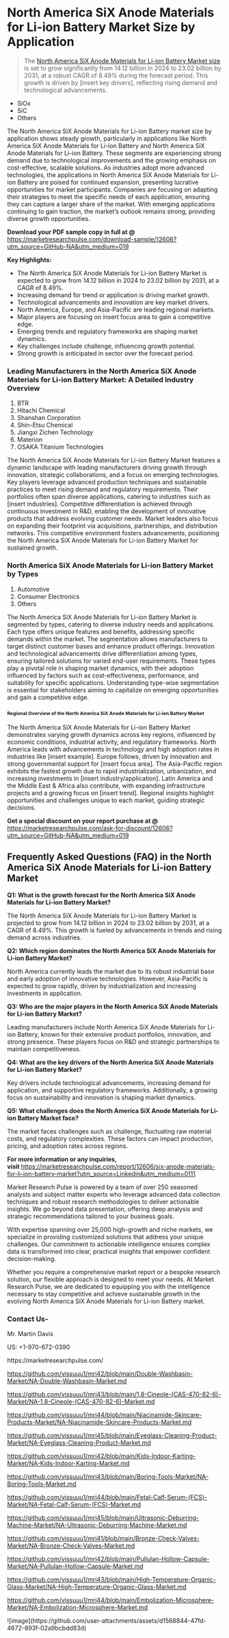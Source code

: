 <h1>North America SiX Anode Materials for Li-ion Battery Market&nbsp;Size by Application</h1><blockquote><p>The <a href="https://marketresearchpulse.com/download-sample/12606?utm_source=GitHub-NA&amp;utm_medium=019">North America SiX Anode Materials for Li-ion Battery Market size</a> is set to grow significantly from 14.12 billion in 2024 to 23.02 billion by 2031, at a robust CAGR of 8.49% during the forecast period. This growth is driven by [insert key drivers], reflecting rising demand and technological advancements.</p></blockquote><ul><li>SiOx<li> SiC<li> Others</li></ul><p>The North America SiX Anode Materials for Li-ion Battery market size by application shows steady growth, particularly in applications like North America SiX Anode Materials for Li-ion Battery and North America SiX Anode Materials for Li-ion Battery. These segments are experiencing strong demand due to technological improvements and the growing emphasis on cost-effective, scalable solutions. As industries adopt more advanced technologies, the applications in North America SiX Anode Materials for Li-ion Battery are poised for continued expansion, presenting lucrative opportunities for market participants. Companies are focusing on adapting their strategies to meet the specific needs of each application, ensuring they can capture a larger share of the market. With emerging applications continuing to gain traction, the market’s outlook remains strong, providing diverse growth opportunities.</p><p><strong>Download your PDF sample copy in full at @ </strong><a href="https://marketresearchpulse.com/download-sample/12606?utm_source=GitHub-NA&amp;utm_medium=019">https://marketresearchpulse.com/download-sample/12606?utm_source=GitHub-NA&amp;utm_medium=019</a></p><p><strong>Key Highlights: </strong></p><ul><li>The North America SiX Anode Materials for Li-ion Battery Market is expected to grow from 14.12 billion in 2024 to 23.02 billion by 2031, at a CAGR of 8.49%.</li><li>Increasing demand for trend or application is driving market growth.</li><li>Technological advancements and innovation are key market drivers.</li><li>North America, Europe, and Asia-Pacific are leading regional markets.</li><li>Major players are focusing on insert focus area to gain a competitive edge.</li><li>Emerging trends and regulatory frameworks are shaping market dynamics.</li><li>Key challenges include challenge, influencing growth potential.</li><li>Strong growth is anticipated in sector over the forecast period.</li></ul><h3>Leading Manufacturers in the North America SiX Anode Materials for Li-ion Battery Market: A Detailed Industry Overview</h3><ol><li>BTR</li><li>Hitachi Chemical</li><li>Shanshan Corporation</li><li>Shin-Etsu Chemical</li><li>Jiangxi Zichen Technology</li><li>Materion</li><li>OSAKA Titanium Technologies</li></ol><div class="flex max-w-full flex-col flex-grow"><div class="min-h-8 text-message flex w-full flex-col items-end gap-2 whitespace-normal break-words [.text-message+&amp;]:mt-5" dir="auto" data-message-author-role="assistant" data-message-id="fd8432e4-4910-450d-b182-61b7bfb0a01f" data-message-model-slug="gpt-4o"><div class="flex w-full flex-col gap-1 empty:hidden first:pt-[3px]"><div class="markdown prose w-full break-words dark:prose-invert light"><p>The North America SiX Anode Materials for Li-ion Battery Market features a dynamic landscape with leading manufacturers driving growth through innovation, strategic collaborations, and a focus on emerging technologies. Key players leverage advanced production techniques and sustainable practices to meet rising demand and regulatory requirements. Their portfolios often span diverse applications, catering to industries such as [insert industries]. Competitive differentiation is achieved through continuous investment in R&amp;D, enabling the development of innovative products that address evolving customer needs. Market leaders also focus on expanding their footprint via acquisitions, partnerships, and distribution networks. This competitive environment fosters advancements, positioning the North America SiX Anode Materials for Li-ion Battery Market for sustained growth.</p></div></div></div></div><h3>North America SiX Anode Materials for Li-ion Battery Market by Types</h3><ol><li>Automotive<li> Consumer Electronics<li> Others</li></ol><div class="flex max-w-full flex-col flex-grow"><div class="min-h-8 text-message flex w-full flex-col items-end gap-2 whitespace-normal break-words [.text-message+&amp;]:mt-5" dir="auto" data-message-author-role="assistant" data-message-id="084470be-0bb7-4664-bddf-5156b4f41249" data-message-model-slug="gpt-4o-mini"><div class="flex w-full flex-col gap-1 empty:hidden first:pt-[3px]"><div class="markdown prose w-full break-words dark:prose-invert light"><p>The North America SiX Anode Materials for Li-ion Battery Market is segmented by types, catering to diverse industry needs and applications. Each type offers unique features and benefits, addressing specific demands within the market. The segmentation allows manufacturers to target distinct customer bases and enhance product offerings. Innovation and technological advancements drive differentiation among types, ensuring tailored solutions for varied end-user requirements. These types play a pivotal role in shaping market dynamics, with their adoption influenced by factors such as cost-effectiveness, performance, and suitability for specific applications. Understanding type-wise segmentation is essential for stakeholders aiming to capitalize on emerging opportunities and gain a competitive edge.</p></div></div></div></div><h3><span style="font-size: 11px;">Regional Overview of the North America SiX Anode Materials for Li-ion Battery Market</span></h3><div class="flex max-w-full flex-col flex-grow"><div class="min-h-8 text-message flex w-full flex-col items-end gap-2 whitespace-normal break-words [.text-message+&amp;]:mt-5" dir="auto" data-message-author-role="assistant" data-message-id="e9038762-ce64-4e30-91c9-9bd413514231" data-message-model-slug="gpt-4o-mini"><div class="flex w-full flex-col gap-1 empty:hidden first:pt-[3px]"><div class="markdown prose w-full break-words dark:prose-invert light"><p>The North America SiX Anode Materials for Li-ion Battery Market demonstrates varying growth dynamics across key regions, influenced by economic conditions, industrial activity, and regulatory frameworks. North America leads with advancements in technology and high adoption rates in industries like [insert example]. Europe follows, driven by innovation and strong governmental support for [insert focus area]. The Asia-Pacific region exhibits the fastest growth due to rapid industrialization, urbanization, and increasing investments in [insert industry/application]. Latin America and the Middle East &amp; Africa also contribute, with expanding infrastructure projects and a growing focus on [insert trend]. Regional insights highlight opportunities and challenges unique to each market, guiding strategic decisions.</p></div></div></div></div><p><strong>Get a special discount on your report purchase at @ </strong><a href="https://marketresearchpulse.com/ask-for-discount/12606?utm_source=GitHub-NA&amp;utm_medium=019">https://marketresearchpulse.com/ask-for-discount/12606?utm_source=GitHub-NA&amp;utm_medium=019</a></p><h2>Frequently Asked Questions (FAQ) in the North America SiX Anode Materials for Li-ion Battery Market</h2><p><strong>Q1: What is the growth forecast for the North America SiX Anode Materials for Li-ion Battery Market?</strong></p><p>The North America SiX Anode Materials for Li-ion Battery Market is projected to grow from 14.12 billion in 2024 to 23.02 billion by 2031, at a CAGR of 8.49%. This growth is fueled by advancements in trends and rising demand across industries.</p><p><strong>Q2: Which region dominates the North America SiX Anode Materials for Li-ion Battery Market?</strong></p><p>North America currently leads the market due to its robust industrial base and early adoption of innovative technologies. However, Asia-Pacific is expected to grow rapidly, driven by industrialization and increasing investments in application.</p><p><strong>Q3: Who are the major players in the North America SiX Anode Materials for Li-ion Battery Market?</strong></p><p>Leading manufacturers include North America SiX Anode Materials for Li-ion Battery, known for their extensive product portfolios, innovation, and strong presence. These players focus on R&amp;D and strategic partnerships to maintain competitiveness.</p><p><strong>Q4: What are the key drivers of the North America SiX Anode Materials for Li-ion Battery Market?</strong></p><p>Key drivers include technological advancements, increasing demand for application, and supportive regulatory frameworks. Additionally, a growing focus on sustainability and innovation is shaping market dynamics.</p><p><strong>Q5: What challenges does the North America SiX Anode Materials for Li-ion Battery Market face?</strong></p><p>The market faces challenges such as challenge, fluctuating raw material costs, and regulatory complexities. These factors can impact production, pricing, and adoption rates across regions.</p><p><strong>For more information or any inquiries, visit&nbsp;</strong><a href="https://marketresearchpulse.com/report/12606/six-anode-materials-for-li-ion-battery-market?utm_source=Linkedin&utm_medium=0111">https://marketresearchpulse.com/report/12606/six-anode-materials-for-li-ion-battery-market?utm_source=Linkedin&utm_medium=0111</a></p><p>Market Research Pulse is powered by a team of over 250 seasoned analysts and subject matter experts who leverage advanced data collection techniques and robust research methodologies to deliver actionable insights. We go beyond data presentation, offering deep analysis and strategic recommendations tailored to your business goals.</p><p>With expertise spanning over 25,000 high-growth and niche markets, we specialize in providing customized solutions that address your unique challenges. Our commitment to actionable intelligence ensures complex data is transformed into clear, practical insights that empower confident decision-making.</p><p>Whether you require a comprehensive market report or a bespoke research solution, our flexible approach is designed to meet your needs. At Market Research Pulse, we are dedicated to equipping you with the intelligence necessary to stay competitive and achieve sustainable growth in the evolving North America SiX Anode Materials for Li-ion Battery market.</p><h3><strong>Contact Us-</strong></h3><p>Mr. Martin Davis</p><p>US: +1-970-672-0390</p><p>https://marketresearchpulse.com/</p><p><a href="https://github.com/vissuuu1/mri42/blob/main/Double-Washbasin-Market/NA-Double-Washbasin-Market.md">https://github.com/vissuuu1/mri42/blob/main/Double-Washbasin-Market/NA-Double-Washbasin-Market.md</a></p><p><a href="https://github.com/vissuuu1/mri43/blob/main/1,8-Cineole-(CAS-470-82-6)-Market/NA-1,8-Cineole-(CAS-470-82-6)-Market.md">https://github.com/vissuuu1/mri43/blob/main/1,8-Cineole-(CAS-470-82-6)-Market/NA-1,8-Cineole-(CAS-470-82-6)-Market.md</a></p><p><a href="https://github.com/vissuuu1/mri44/blob/main/Niacinamide-Skincare-Products-Market/NA-Niacinamide-Skincare-Products-Market.md">https://github.com/vissuuu1/mri44/blob/main/Niacinamide-Skincare-Products-Market/NA-Niacinamide-Skincare-Products-Market.md</a></p><p><a href="https://github.com/vissuuu1/mri45/blob/main/Eyeglass-Cleaning-Product-Market/NA-Eyeglass-Cleaning-Product-Market.md">https://github.com/vissuuu1/mri45/blob/main/Eyeglass-Cleaning-Product-Market/NA-Eyeglass-Cleaning-Product-Market.md</a></p><p><a href="https://github.com/vissuuu1/mri42/blob/main/Kids-Indoor-Karting-Market/NA-Kids-Indoor-Karting-Market.md">https://github.com/vissuuu1/mri42/blob/main/Kids-Indoor-Karting-Market/NA-Kids-Indoor-Karting-Market.md</a></p><p><a href="https://github.com/vissuuu1/mri43/blob/main/Boring-Tools-Market/NA-Boring-Tools-Market.md">https://github.com/vissuuu1/mri43/blob/main/Boring-Tools-Market/NA-Boring-Tools-Market.md</a></p><p><a href="https://github.com/vissuuu1/mri44/blob/main/Fetal-Calf-Serum-(FCS)-Market/NA-Fetal-Calf-Serum-(FCS)-Market.md">https://github.com/vissuuu1/mri44/blob/main/Fetal-Calf-Serum-(FCS)-Market/NA-Fetal-Calf-Serum-(FCS)-Market.md</a></p><p><a href="https://github.com/vissuuu1/mri45/blob/main/Ultrasonic-Deburring-Machine-Market/NA-Ultrasonic-Deburring-Machine-Market.md">https://github.com/vissuuu1/mri45/blob/main/Ultrasonic-Deburring-Machine-Market/NA-Ultrasonic-Deburring-Machine-Market.md</a></p><p><a href="https://github.com/vissuuu1/mri41/blob/main/Bronze-Check-Valves-Market/NA-Bronze-Check-Valves-Market.md">https://github.com/vissuuu1/mri41/blob/main/Bronze-Check-Valves-Market/NA-Bronze-Check-Valves-Market.md</a></p><p><a href="https://github.com/vissuuu1/mri42/blob/main/Pullulan-Hollow-Capsule-Market/NA-Pullulan-Hollow-Capsule-Market.md">https://github.com/vissuuu1/mri42/blob/main/Pullulan-Hollow-Capsule-Market/NA-Pullulan-Hollow-Capsule-Market.md</a></p><p><a href="https://github.com/vissuuu1/mri43/blob/main/High-Temperature-Organic-Glass-Market/NA-High-Temperature-Organic-Glass-Market.md">https://github.com/vissuuu1/mri43/blob/main/High-Temperature-Organic-Glass-Market/NA-High-Temperature-Organic-Glass-Market.md</a></p><p><a href="https://github.com/vissuuu1/mri44/blob/main/Embolization-Microsphere-Market/NA-Embolization-Microsphere-Market.md">https://github.com/vissuuu1/mri44/blob/main/Embolization-Microsphere-Market/NA-Embolization-Microsphere-Market.md</a></p>
![image](https://github.com/user-attachments/assets/d1568844-47fd-4672-893f-02a9bcbdd83d)
